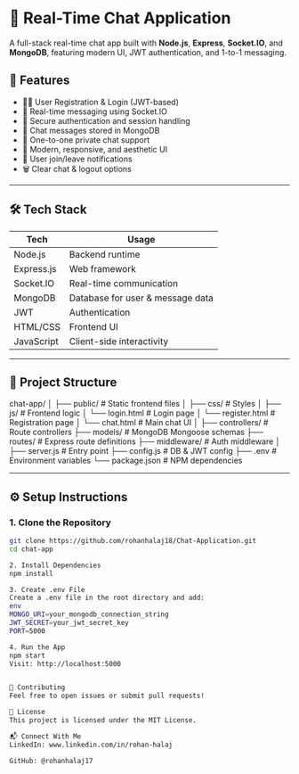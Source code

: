 # 💬 Real-Time Chat Application

A full-stack real-time chat app built with **Node.js**, **Express**, **Socket.IO**, and **MongoDB**, featuring modern UI, JWT authentication, and 1-to-1 messaging.

## 🚀 Features

- 🧑‍💻 User Registration & Login (JWT-based)
- 📩 Real-time messaging using Socket.IO
- 🔐 Secure authentication and session handling
- 💬 Chat messages stored in MongoDB
- 🎯 One-to-one private chat support
- 🧭 Modern, responsive, and aesthetic UI
- 👀 User join/leave notifications
- 🗑️ Clear chat & logout options

---

## 🛠️ Tech Stack

| Tech       | Usage                           |
|------------|----------------------------------|
| Node.js    | Backend runtime                 |
| Express.js | Web framework                   |
| Socket.IO  | Real-time communication         |
| MongoDB    | Database for user & message data|
| JWT        | Authentication                  |
| HTML/CSS   | Frontend UI                     |
| JavaScript | Client-side interactivity       |

---

## 📂 Project Structure

chat-app/
│
├── public/ # Static frontend files
│ ├── css/ # Styles
│ ├── js/ # Frontend logic
│ └── login.html # Login page
│ └── register.html # Registration page
│ └── chat.html # Main chat UI
│
├── controllers/ # Route controllers
├── models/ # MongoDB Mongoose schemas
├── routes/ # Express route definitions
├── middleware/ # Auth middleware
│
├── server.js # Entry point
├── config.js # DB & JWT config
├── .env # Environment variables
└── package.json # NPM dependencies


---

## ⚙️ Setup Instructions

### 1. Clone the Repository

```bash
git clone https://github.com/rohanhalaj18/Chat-Application.git
cd chat-app

2. Install Dependencies
npm install

3. Create .env File
Create a .env file in the root directory and add:
env
MONGO_URI=your_mongodb_connection_string
JWT_SECRET=your_jwt_secret_key
PORT=5000

4. Run the App
npm start
Visit: http://localhost:5000


🤝 Contributing
Feel free to open issues or submit pull requests!

📜 License
This project is licensed under the MIT License.

📬 Connect With Me
LinkedIn: www.linkedin.com/in/rohan-halaj

GitHub: @rohanhalaj17
